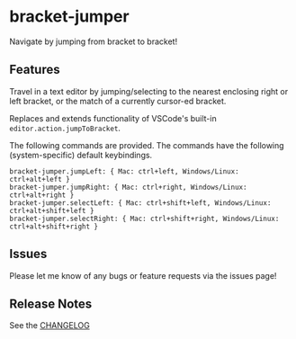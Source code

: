 # bracket-jumper
Navigate by jumping from bracket to bracket!

## Features
Travel in a text editor by jumping/selecting to the nearest enclosing right or left bracket, or the match of a currently cursor-ed bracket.

Replaces and extends functionality of VSCode's built-in `editor.action.jumpToBracket`.

The following commands are provided. The commands have the following (system-specific) default keybindings.
```
bracket-jumper.jumpLeft: { Mac: ctrl+left, Windows/Linux: ctrl+alt+left }
bracket-jumper.jumpRight: { Mac: ctrl+right, Windows/Linux: ctrl+alt+right }
bracket-jumper.selectLeft: { Mac: ctrl+shift+left, Windows/Linux: ctrl+alt+shift+left }
bracket-jumper.selectRight: { Mac: ctrl+shift+right, Windows/Linux: ctrl+alt+shift+right }
```

## Issues

Please let me know of any bugs or feature requests via the issues page!

## Release Notes
See the [CHANGELOG](./CHANGELOG.md)
